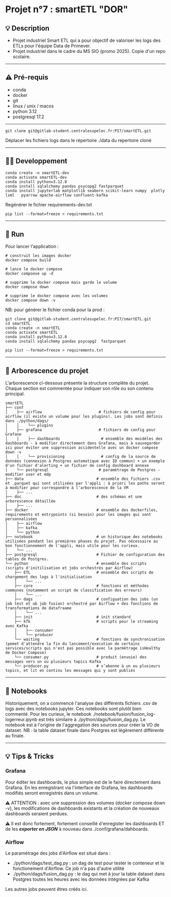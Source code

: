 # Projet n°7 : smartETL "DOR"

## 💡 Description

- Projet industriel Smart ETL qui a pour objectif de valoriser les logs des ETLs pour l'équipe Data de Primever.
- Projet industriel dans le cadre du MS SIO (promo 2025). Copie d'un repo scolaire. 
---

## ⚠️ Pré-requis 

- conda
- docker 
- git
- linux / unix / macos 
- python 3.12
- postgresql 17.2

---
```
git clone git@gitlab-student.centralesupelec.fr:PI7/smartETL.git
```

Déplacer les fichiers logs dans le répertoire ./data du repertoire cloné

------
## 👩‍💻 Developpement

```
conda create -n smartETL-dev
conda activate smartETL-dev
conda install python=3.12.8
conda install sqlalchemy pandas psycopg2 fastparquet
conda install jupyterlab matplotlib seaborn scikit-learn numpy  plotly lxml   pyarrow apache-airflow confluent-kafka    
```
Regénérer le fichier requirements-dev.txt
```
pip list --format=freeze > requirements.txt 
```
---
## 🚀 Run

Pour lancer l'application : 
```
# construit les images docker 
docker compose build 

# lance le docker compose 
docker compoose up -d

# supprime le docker compose mais garde le volume 
docker compose down 

# supprime le docker compose avec les volumes 
docker compose down -v 
```

NB: pour générer le fichier conda pour la prod : 
```
git clone git@gitlab-student.centralesupelec.fr:PI7/smartETL.git
cd smartETL
conda create -n smartETL
conda activate smartETL
conda install python=3.12.8
conda install sqlalchemy pandas psycopg2  fastparquet

pip list --format=freeze > requirements.txt 
```
---
## 🌳 Arborescence du projet

L'arborescence ci-dessous présente la structure complète du projet. Chaque section est commentée pour indiquer son rôle ou son contenu principal.
```
smartETL
├── conf
│    ├── airflow                         # fichiers de config pour airflow (il existe un volume pour les plugins). Les jobs sont définis dans ./python/dags/
│    │    └── plugins     
│    ├── grafana                         # fichiers de config pour Grafane
│    │    ├── dashboards                  # ensemble des moidèles des dashboards - à modifier directement dans Grafana, mais à sauvegarder ici pour éviter une suppression accidentelle avec un docker compose down -v 
│    │    └── provisioning                # config de la source de données (connexion à Postgres automatique avec ID commun) + un exemple d'un fichier d'alerting + un fichier de config dashboard annexe
│    └── postgresql                      # paramètrage de Postgres - modifier user et mdp
├── data                                # ensemble des fichiers .csv et .parquet qui sont utilisées par l'appli : à priori les paths seront à modifier pour correspondre à l'arborescence de la VM
│    ├── ...
├── doc                                 # des schémas et une arborescence détaillée
│    ├── ...
├── docker                              # ensemble des dockerfiles, requirements et entrypoints (si besoin) pour les images qui sont personnalisées
│    ├── airflow
│    ├── kafka
│    └── python
├── notebook                            # un historique des notebooks utilisées pendant les premières phases du projet. Pas nécessaire au bon fonctionnement de l'appli, mais utile pour les curieux.
│    └── ...
├── postgresql                          # Fichier de configuration des tables de Postgres. 
└── python                              # ensemble des scripts (scripts d'initilisation et jobs orchestrés par Airflow)
    ├── ETL                             # ensemble des scripts de chargement des logs à l'initialisation
    │    └── ...
    ├── core                            # fonctions et méthodes communes (notamment un script de classification des erreurs)
    │    └── ...
    ├── dags                            # configuation des jobs (un job test et ub job fusion) orchestré par Airflow + des fonctions de transformations de datafraame
    │    └── ...
    ├── init                            # init standard
    ├── kfk                             # scripts pour le streaming avec Kafka
    │    ├── consumer
    │    └── producer
    └── waiting                         # fonctions de synchronisation (pemet d'attendre la fin du lancement/execution de certains services/scripts qui n'est pas possible avec la parmètrage isHealthy de Docker Compose)
    └── consumer.py                     # produit (envoie) des messages vers un ou plusieurs topics Kafka
    └── producer.py                     # s’abonne à un ou plusieurs topics, et lit en continu les messages qui y sont publiés

```

---
## 📓 Notebooks
Historiquement, on a commencé l'analyse des différents fichiers .csv de logs avec des notebooks jupyter. Ces notebooks sont plutôt bien commenté.
Pour les curieux, le notebook ./notebook/fusion/fusion_log-logerreur.ipynb est très similaire à ./python/dags/fusion_dag.py. Le notebook est à l'origine de l'aggregation des sources pour créer la VO de dataset. NB : la table dataset finale dans Postgres est légèrement différente au finale. 

---
## 💡 Tips & Tricks 

### Grafana 
Pour éditer les dashboards, le plus simple est de le faire directement dans Grafana. En les enregistrant via l'interface de Grafana, les dashboards modifiés seront enregistrés dans un volume.

⚠️ ATTENTION : avec une suppression des volumes (docker compose down -v), les modifications de dashboards existants et la création de nouveaux dashboards seraient perdues. 

⚠️ Il est donc fortement, fortement conseillé d'enregister les dashboards ET de les ***exporter en JSON*** à nouveau dans ./conf/grafana/dahboards. 

### Airflow
Le paramètrage des jobs d'Airflow est situé dans :
- ./python/dags/test_dag.py : un dag de test pour tester le conteneur et le fonctionement d'Airflow. Ce job n'a pas d'autre utilité
- ./python/dags/fusion_dag.py : le dag qui met à jour la table dataset dans Postgres toutes les heures avec les données intégrées par Kafka

Les autres jobs peuvent êtres créés ici. 
